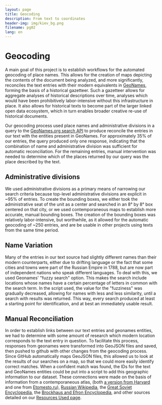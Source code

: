 ```yaml
---
layout: page
title: Geocoding
description: From text to coordinates
header-img: img/kiev_bg.png
filename: pg02
lang: en
---
```


Geocoding
=========
A main goal of this project is to establish workflows for the automated geocoding of place names. This allows for the creation of maps depicting the contents of the document being analyzed, and more significantly, reconciles the text entries with their modern equivalents in [GeoNames](http://www.geonames.org/), forming the basis of a historical gazetteer. Such a gazetteer allows for aggregate analyses of historical descriptions over time, analyses which would have been prohibitively labor-intensive without this infrastructure in place. It also allows for historical texts to become part of the larger linked open data ecosystem, which in turn enables broader creative re-use of historical documents.  
  
Our geocoding process used place names and administrative divisions in a query to the [GeoNames.org search API](http://www.geonames.org/export/geonames-search.html) to produce reconcile the entries in our text with the entities present in GeoNames. For approximately 35% of our entries, the query produced only one response, indicating that the combination of name and administrative division was sufficient for automatic reconciliation. For the remaining entries, manual intervention was needed to determine which of the places returned by our query was the place described by the text.  

Administrative divisions
------------------------
We used administrative divisions as a primary means of narrowing our search criteria because top-level administrative divisions are explicit in ~95% of entries. To create the bounding boxes, we either took the administrative seat of the unit as a center and searched in an 8&deg; by 8&deg; box centered on that city, or we used contemporaneous maps to establish more accurate, manual bounding boxes. The creation of the bounding boxes was relatively labor-intensive, but worthwhile, as it allowed for the automatic geocoding of ~250 entries, and are be usable in other projects using texts from the same time period.  

Name Variation
--------------
Many of the entries in our text source had slightly different names than their modern counterparts, either due to drifting language or the fact that some cities and towns were part of the Russian Empire in 1788, but are now part of independent nations who speak different languages. To deal with this, we used Geonames' "fuzzy search" option. This makes the search include locations whose names have a certain percentage of letters in common with the search term. In the script used, the value for the "fuzziness" was gradually decreased, allowing for names with less and less similarity, until a search with results was returned. This way, every search produced at least a starting point for identification, and at best an immediately usable result.

Manual Reconciliation
---------------------
In order to establish links between our text entries and geonames entities, we had to determine with some amount of research which modern location corresponds to the text entry in question. To facilitate this process, responses from geonames were transformed into GeoJSON files and saved, then pushed to github with other changes from the geocoding process. Since GitHub automatically maps GeoJSON files, this allowed us to look at the results of our searches on a map, so that we could more easily identify correct matches. When a confident match was found, the IDs for the text and GeoNames entities could be put into a script to add this geographic information to our dataset. These connections were made on the basis of information from a contemporaneous atlas, (both [a version from Harvard](http://pds.lib.harvard.edu/pds/view/21684875) and one from [Etomesto.ru](http://etomesto.ru/karta389/)), [Russian Wikipedia](https://ru.wikipedia.org/wiki/), the [Great Soviet Encyclopedia](https://ru.wikisource.org/wiki/%D0%91%D0%BE%D0%BB%D1%8C%D1%88%D0%B0%D1%8F_%D1%81%D0%BE%D0%B2%D0%B5%D1%82%D1%81%D0%BA%D0%B0%D1%8F_%D1%8D%D0%BD%D1%86%D0%B8%D0%BA%D0%BB%D0%BE%D0%BF%D0%B5%D0%B4%D0%B8%D1%8F), the [Brockhaus and Efron Encyclopedia](https://ru.wikisource.org/wiki/%D0%AD%D0%BD%D1%86%D0%B8%D0%BA%D0%BB%D0%BE%D0%BF%D0%B5%D0%B4%D0%B8%D1%87%D0%B5%D1%81%D0%BA%D0%B8%D0%B9_%D1%81%D0%BB%D0%BE%D0%B2%D0%B0%D1%80%D1%8C_%D0%91%D1%80%D0%BE%D0%BA%D0%B3%D0%B0%D1%83%D0%B7%D0%B0_%D0%B8_%D0%95%D1%84%D1%80%D0%BE%D0%BD%D0%B0), and other sources detailed on our [Resources Used page](#).

